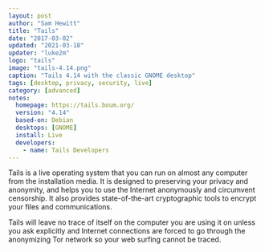 ```yaml
---
layout: post
author: "Sam Hewitt"
title: "Tails"
date: "2017-03-02"
updated: "2021-03-18"
updater: "luke2m"
logo: "tails"
image: "tails-4.14.png"
caption: "Tails 4.14 with the classic GNOME desktop"
tags: [desktop, privacy, security, live]
category: [advanced]
notes:
  homepage: https://tails.boum.org/
  version: "4.14"
  based-on: Debian
  desktops: [GNOME]
  install: Live
  developers:
    - name: Tails Developers
---
```


Tails is a live operating system that you can run on almost any computer from the installation media. It is designed to preserving your privacy and anonymity, and helps you to use the Internet anonymously and circumvent censorship. It also provides state-of-the-art cryptographic tools to encrypt your files and communications.

Tails will leave no trace of itself on the computer you are using it on unless you ask explicitly and Internet connections are forced to go through the anonymizing Tor network so your web surfing cannot be traced.
